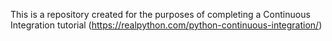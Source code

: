 This is a repository created for the purposes of completing a Continuous Integration tutorial (https://realpython.com/python-continuous-integration/)
